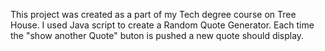 This project was created as a part of my Tech degree course on Tree House. I used Java script to create a Random Quote Generator. Each time the "show another Quote" buton is pushed a new quote should display. 